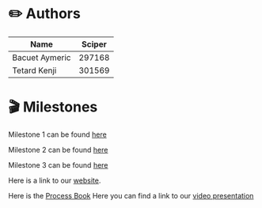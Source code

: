 # ✏️ Authors


Name | Sciper |
--- | --- | 
Bacuet Aymeric | 297168 |
Tetard Kenji | 301569 |

# 🎬 Milestones

Milestone 1 can be found [here](https://github.com/com-480-data-visualization/project-2023-ak_team/blob/master/Milestone1.md) 

Milestone 2 can be found [here](https://github.com/com-480-data-visualization/project-2023-ak_team/blob/master/Milestone2.md)

Milestone 3 can be found [here](https://github.com/com-480-data-visualization/project-2023-ak_team/blob/master/Milestone2.md)

Here is a link to our [website](https://kenjitet.github.io/index.html).

Here is the [Process Book](https://github.com/com-480-data-visualization/project-2023-ak_team/blob/master/ProcessBook.pdf)
Here you can find a link to our [video presentation](https://youtu.be/2BRsEyHvfW0)
